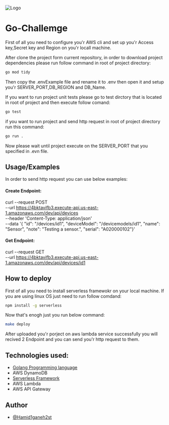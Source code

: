 

![Logo](https://media.licdn.com/dms/image/D4D12AQGYvrJwYEpXdw/article-cover_image-shrink_720_1280/0/1665747068873?e=2147483647&v=beta&t=736Ys7pj1I7p_IJB7FviK5RjFUjideODD54Fu16L4XY)

#  Go-Challemge
First of all you need to configure you'r AWS cli and set up you'r Access key,Secret key and Region on you'r locall machine.

After clone the project form current repository, in order to download project dependencies please run follow command in root of project directory:
```bash
go mod tidy
```
Then  copy the .envExample file and rename it to .env then open it and setup you'r SERVER_PORT,DB_REGION and DB_Name.

If you want to run project unit tests please go to test dirctory that is located in root of project and then execute follow comand:
```bash
go test
```
if you want to run project and send http request in root of project directory run this command:
```bash
go run .
```
Now please wait until project execute on the SERVER_PORT that you specified in .evn file.

## Usage/Examples
In order to send http request you can use below examples:

#### Create Endpoint:
curl --request POST \
  --url https://4bktavifb3.execute-api.us-east-1.amazonaws.com/dev/api/devices \
  --header 'Content-Type: application/json' \
  --data '{
    "id": "/devices/id1",
    "deviceModel": "/devicemodels/id1",
    "name": "Sensor",
    "note": "Testing a sensor.",
    "serial": "A020000102"}'

#### Get Endpoint:
curl --request GET \
  --url https://4bktavifb3.execute-api.us-east-1.amazonaws.com/dev/api/devices/id1

## How to deploy

First of all you need to install serverless framewokr on your local machine. If you are using linux OS just need to run follow comdand:
```bash
npm install -g serverless
```
Now that's enogh just you run below command:
```bash
make deploy
```
After uploaded you'r porject on aws lambda service successfully you will recived 2 Endpoint and you can send you'r http request to them. 

 
## Technologies used:
 - [Golang Programming language](https://golang.org)
 - AWS DynamoDB
 - [Serverless Framework](https://serverless.com)
 - AWS Lambda
 - AWS API Gateway


## Author
- [@Hamid1ganeh2st](https://github.com/hamid1ganeh)

